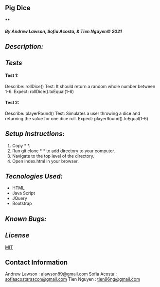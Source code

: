## Pig Dice
#### **
***By Andrew Lawson, Sofia Acosta, & Tien Nguyen© 2021***

## *Description:*


## *Tests*
#### Test 1:
Describe: rollDice()
Test: It should return a random whole number between 1-6.
Expect: rollDice().toEqual(1-6)

#### Test 2:
Describe: playerRound()
Test: Simulates a user throwing a dice and returning the value for one dice roll.
Expect: playerRound().toEqual(1-6)



## *Setup Instructions:*

1. Copy * *.
2. Run git clone * * to add directory to your computer.
2. Navigate to the top level of the directory.
3. Open index.html in your browser.

## *Tecnologies Used:*
* HTML
* Java Script
* JQuery
* Bootstrap

## *Known Bugs:*


## *License*

[MIT](LICENSE.txt)

## Contact Information

Andrew Lawson : alawson89@gmail.com
Sofia Acosta : sofiaacostarascon@gmail.com
Tien Nguyen : tien96ng@gmail.com